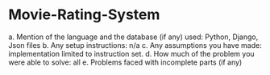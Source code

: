 # Movie-Rating-System


a. Mention of the language and the database (if any) used: Python, Django, Json files
b. Any setup instructions: n/a
c. Any assumptions you have made: implementation limited to instruction set.
d. How much of the problem you were able to solve: all
e. Problems faced with incomplete parts (if any)

